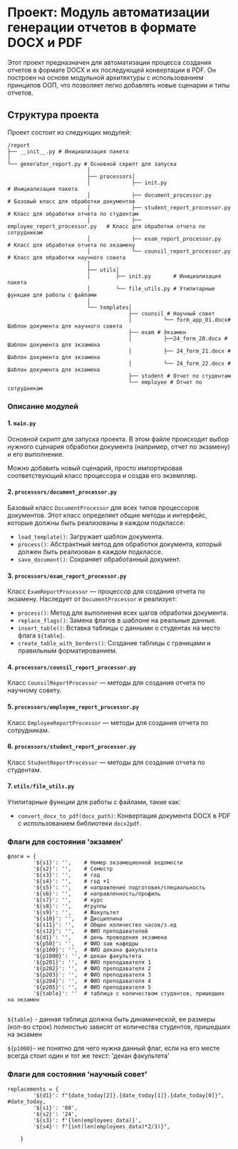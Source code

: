 # Проект: Модуль автоматизации генерации отчетов в формате DOCX и PDF

Этот проект предназначен для автоматизации процесса создания отчетов в формате DOCX и их последующей конвертации в PDF. Он построен на основе модульной архитектуры с использованием принципов ООП, что позволяет легко добавлять новые сценарии и типы отчетов.

## Структура проекта

Проект состоит из следующих модулей:

    /report
    ├── __init__.py # Инициализация пакета 
    │
    └── generator_report.py # Основной скрипт для запуска 
                             │
                             ├── processors│ 
                             │             ├── init.py                       # Инициализация пакета 
                             │             ├── document_processor.py         # Базовый класс для обработки документов 
                             │             ├── student_report_processor.py    # Класс для обработки отчета по студентам
                             │             ├── employee_report_processor.py   # Класс для обработки отчета по сотрудникам
                             │             ├── exam_report_processor.py      # Класс для обработки отчета по экзамену 
                             │             └── counsil_report_processor.py   # Класс для обработки научного совета 
                             │               
                             ├── utils│   
                             │        ├── init.py       # Инициализация пакета 
                             │        └── file_utils.py # Утилитарные функции для работы с файлами 
                             │
                             └── templates│ 
                                          ├── counsil # Научный совет
                                          │          └── form_app_01.docx# Шаблон документа для научного совета
                                          ├── exam # Экзамен
                                          │          ├──24_form_20.docx # Шаблон документа для экзамена
                                          │          ├── 24_form_21.docx # Шаблон документа для экзамена
                                          │          └── 24_form_22.docx # Шаблон документа для экзамена
                                          ├── student # Отчет по студентам
                                          └── employee # Отчет по сотрудникам
                               

### Описание модулей

#### 1. `main.py`

Основной скрипт для запуска проекта. В этом файле происходит выбор нужного сценария обработки документа (например, отчет по экзамену) и его выполнение. 

Можно добавить новый сценарий, просто импортировав соответствующий класс процессора и создав его экземпляр.



#### 2. `processors/document_processor.py`

Базовый класс `DocumentProcessor` для всех типов процессоров документов. Этот класс определяет общие методы и интерфейс, которые должны быть реализованы в каждом подклассе:
- `load_template()`: Загружает шаблон документа.
- `process()`: Абстрактный метод для обработки документа, который должен быть реализован в каждом подклассе.
- `save_document()`: Сохраняет обработанный документ.



#### 3. `processors/exam_report_processor.py`

Класс `ExamReportProcessor` — процессор для создания отчета по экзамену. Наследует от `DocumentProcessor` и реализует:
- `process()`: Метод для выполнения всех шагов обработки документа.
- `replace_flags()`: Замена флагов в шаблоне на реальные данные.
- `insert_table()`: Вставка таблицы с данными о студентах на место флага `${table}`.
- `create_table_with_borders()`: Создание таблицы с границами и правильным форматированием.



#### 4. `processors/counsil_report_processor.py`

Класс `CounsilReportProcessor` — методы для создания отчета по научному совету.


#### 5. `processors/employee_report_processor.py`

Класс `EmployeeReportProcessor` — методы для создания отчета по сотрудникам.


#### 6. `processors/student_report_processor.py`

Класс `StudentReportProcessor` — методы для создания отчета по студентам.


#### 7. `utils/file_utils.py`

Утилитарные функции для работы с файлами, такие как:
- `convert_docx_to_pdf(docx_path)`: Конвертация документа DOCX в PDF с использованием библиотеки `docx2pdf`.




### Флаги для состояния 'экзамен'
```
флаги = {
        '${s1}': '',    # Номер экзамеционной ведомости
        '${s2}': '',    # Семестр
        '${s3}': '',    # год
        '${s4}': '',    # год +1
        '${s5}': '',    # направление подготовик/специальность
        '${s6}': '',    # направленность/профиль
        '${s7}': '',    # курс
        '${s8}': '',    #группы
        '${s9}': '',    # Факультет
        '${s10}': '',   # Дисциплина
        '${s11}': '',   # Общее количество часов/з.ед
        '${s12}': '',   # ФИО преподавателей
        '${d1}': '',    # день проведения экзамена
        '${p50}': '',   # ФИО зав кафедры
        '${p100}': '',  # ФИО декана факультета
        '${p1000}': '', # декан факультета
        '${p201}': '',  # ФИО преподавателя 1
        '${p202}': '',  # ФИО преподавателя 2
        '${p203}': '',  # ФИО преподавателя 3
        '${p204}': '',  # ФИО преподавателя 4
        '${p205}': '',  # ФИО преподавателя 5
        '${table}': ''  # таблица с количеством студентов, пришедших на экзамен 
            
```
`${table}` - данная таблица должна быть динамической, ее размеры (кол-во строк) полностью зависят от количества студентов, пришедших на экзамен
 
`${p1000}`- не понятно для чего нужна данный флаг, если на его месте всегда стоит один и тот же текст: 'декан факультета'

### Флаги для состояния 'научный совет'
```
replacements = {
        '${d1}': f"{date_today[2]}.{date_today[1]}.{date_today[0]}", #date_today,
        '${s1}': '08',
        '${s2}': '24',
        '${s3}': f'{len(employees_data)}',
        '${s4}': f"{int(len(employees_data)*2/3)}",

    }
```